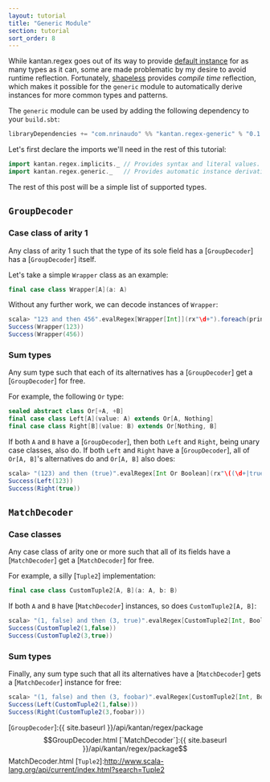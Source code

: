 ```yaml
---
layout: tutorial
title: "Generic Module"
section: tutorial
sort_order: 8
---
```

While kantan.regex goes out of its way to provide [default instance](default_instances.html) for as many types as it can,
some are made problematic by my desire to avoid runtime reflection. Fortunately, [shapeless](http://shapeless.io)
provides _compile time_ reflection, which makes it possible for the `generic` module to automatically derive instances
for more common types and patterns.

The `generic` module can be used by adding the following dependency to your `build.sbt`:

```scala
libraryDependencies += "com.nrinaudo" %% "kantan.regex-generic" % "0.1.6"
```

Let's first declare the imports we'll need in the rest of this tutorial:

```scala
import kantan.regex.implicits._ // Provides syntax and literal values.
import kantan.regex.generic._   // Provides automatic instance derivation.
```

The rest of this post will be a simple list of supported types.

## `GroupDecoder`

### Case class of arity 1

Any class of arity 1 such that the type of its sole field has a [`GroupDecoder`] has a [`GroupDecoder`] itself.

Let's take a simple `Wrapper` class as an example:

```scala
final case class Wrapper[A](a: A)
```

Without any further work, we can decode instances of `Wrapper`:

```scala
scala> "123 and then 456".evalRegex[Wrapper[Int]](rx"\d+").foreach(println _)
Success(Wrapper(123))
Success(Wrapper(456))
```


### Sum types

Any sum type such that each of its alternatives has a [`GroupDecoder`] get a [`GroupDecoder`] for free.

For example, the following `Or` type:

```scala
sealed abstract class Or[+A, +B]
final case class Left[A](value: A) extends Or[A, Nothing]
final case class Right[B](value: B) extends Or[Nothing, B]
```

If both `A` and `B` have a [`GroupDecoder`], then both `Left` and `Right`, being unary case classes, also do. If both
`Left` and `Right` have a [`GroupDecoder`], all of `Or[A, B]`'s alternatives do and `Or[A, B]` also does:

```scala
scala> "(123) and then (true)".evalRegex[Int Or Boolean](rx"\((\d+|true|false)\)", 1).foreach(println _)
Success(Left(123))
Success(Right(true))
```


## `MatchDecoder`

### Case classes

Any case class of arity one or more such that all of its fields have a [`MatchDecoder`] get a [`MatchDecoder`] for free.

For example, a silly [`Tuple2`] implementation:

```scala
final case class CustomTuple2[A, B](a: A, b: B)
```

If both `A` and `B` have [`MatchDecoder`] instances, so does `CustomTuple2[A, B]`:

```scala
scala> "(1, false) and then (3, true)".evalRegex[CustomTuple2[Int, Boolean]](rx"\((\d+), (true|false)\)").foreach(println _)
Success(CustomTuple2(1,false))
Success(CustomTuple2(3,true))
```

### Sum types

Finally, any sum type such that all its alternatives have a [`MatchDecoder`] gets a [`MatchDecoder`] instance for free:

```scala
scala> "(1, false) and then (3, foobar)".evalRegex[CustomTuple2[Int, Boolean] Or CustomTuple2[Int, String]](rx"\((\d+), ([a-z]+)\)").foreach(println _)
Success(Left(CustomTuple2(1,false)))
Success(Right(CustomTuple2(3,foobar)))
```

[`GroupDecoder`]:{{ site.baseurl }}/api/kantan/regex/package$$GroupDecoder.html
[`MatchDecoder`]:{{ site.baseurl }}/api/kantan/regex/package$$MatchDecoder.html
[`Tuple2`]:http://www.scala-lang.org/api/current/index.html?search=Tuple2
